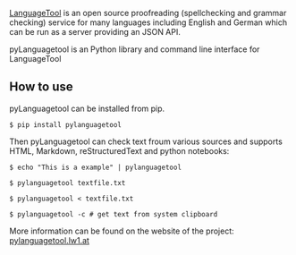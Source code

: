 [LanguageTool](https://languagetool.org/) is an open source proof­reading (spellchecking and grammar checking) service for many languages including English and German
which can be run as a server providing an JSON API.

pyLanguagetool is an Python library and command line interface for LanguageTool

## How to use
pyLanguagetool can be installed from pip.
```
$ pip install pylanguagetool
```
Then pyLanguagetool can check text froum various sources and supports HTML, Markdown, reStructuredText and python notebooks:
```
$ echo "This is a example" | pylanguagetool

$ pylanguagetool textfile.txt

$ pylanguagetool < textfile.txt

$ pylanguagetool -c # get text from system clipboard
```

More information can be found on the website of the project: [pylanguagetool.lw1.at](https://pylanguagetool.lw1.at/)
